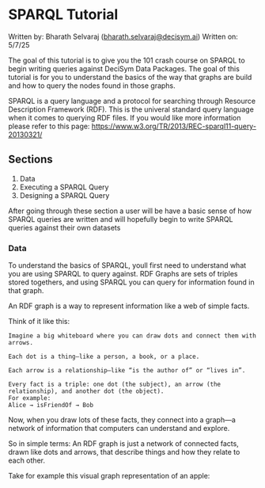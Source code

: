 # SPARQL Tutorial
Written by: Bharath Selvaraj (bharath.selvaraj@decisym.ai)
Written on: 5/7/25

The goal of this tutorial is to give you the 101 crash course on SPARQL to begin writing queries against DeciSym Data Packages. The goal of this tutorial is for you to understand the basics of the way that graphs are build and how to query the nodes found in those graphs. 
 
SPARQL is a query language and a protocol for searching through Resource Description Framework (RDF). This is the univeral standard query language when it comes to querying RDF files. If you would like more information please refer to this page: https://www.w3.org/TR/2013/REC-sparql11-query-20130321/

## Sections
1. Data
2. Executing a SPARQL Query
3. Designing a SPARQL Query

After going through these section a user will be have a basic sense of how SPARQL queries are written and will hopefully begin to write SPARQL queries against their own datasets

### Data

To understand the basics of SPARQL, youll first need to understand what you are using SPARQL to query against. RDF Graphs are sets of triples stored togethers, and using SPARQL you can query for information found in that graph.

An RDF graph is a way to represent information like a web of simple facts.

Think of it like this:

    Imagine a big whiteboard where you can draw dots and connect them with arrows.

    Each dot is a thing—like a person, a book, or a place.

    Each arrow is a relationship—like “is the author of” or “lives in”.

    Every fact is a triple: one dot (the subject), an arrow (the relationship), and another dot (the object).
    For example:
    Alice → isFriendOf → Bob

Now, when you draw lots of these facts, they connect into a graph—a network of information that computers can understand and explore.

So in simple terms: An RDF graph is just a network of connected facts, drawn like dots and arrows, that describe things and how they relate to each other.

Take for example this visual graph representation of an apple:
